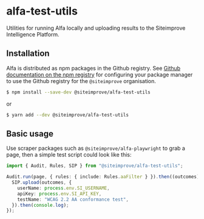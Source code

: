 # alfa-test-utils

Utilities for running Alfa locally and uploading results to the Siteimprove Intelligence Platform.

## Installation

Alfa is distributed as npm packages in the Github registry. See [Github documentation on the npm registry](https://docs.github.com/en/packages/working-with-a-github-packages-registry/working-with-the-npm-registry#installing-a-package) for configuring your package manager to use the Github registry for the `@siteimprove` organisation.

```bash
$ npm install --save-dev @siteimprove/alfa-test-utils
```
or
```bash
$ yarn add --dev @siteimprove/alfa-test-utils
```

## Basic usage

Use scraper packages such as `@siteimprove/alfa-playwright` to grab a page, then a simple test script could look like this:

```typescript
import { Audit, Rules, SIP } from "@siteimprove/alfa-test-utils";

Audit.run(page, { rules: { include: Rules.aaFilter } }).then((outcomes) => {
  SIP.upload(outcomes, {
    userName: process.env.SI_USERNAME,
    apiKey: process.env.SI_API_KEY,
    testName: "WCAG 2.2 AA conformance test",
  }).then(console.log);
});
```
